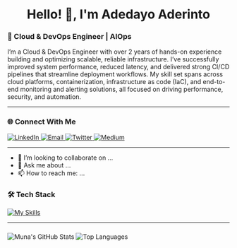 <!-- Profile Header -->
<h1 align=center>Hello! 👋, I'm Adedayo Aderinto</h1>

<h3>🚀 Cloud & DevOps Engineer | AIOps </h3>

<p>
  I’m a Cloud & DevOps Engineer with over 2 years of hands-on experience building and optimizing scalable, reliable infrastructure. 
  I’ve successfully improved system performance, reduced latency, and delivered strong CI/CD pipelines that streamline deployment workflows. 
  My skill set spans across cloud platforms, containerization, infrastructure as code (IaC), and end-to-end monitoring and alerting solutions, 
  all focused on driving performance, security, and automation.
</p>

---

### 🌐 Connect With Me

  <a href="https://www.linkedin.com/in/aderinto-adedayo-525a301a5" target="_blank">
    <img alt="LinkedIn" src="https://img.shields.io/badge/LinkedIn-blue?style=flat&logo=linkedin&logoColor=white"/>
  </a>
  <a href="mailto:aderintoadedayo@gmail.com" target="_blank">
    <img alt="Email" src="https://img.shields.io/badge/Email-D14836?style=flat&logo=gmail&logoColor=white"/>
  </a>
  <a href="https://twitter.com/i_amDayo" target="_blank">
    <img alt="Twitter" src="https://img.shields.io/badge/Twitter-1DA1F2?style=flat&logo=twitter&logoColor=white"/>
  </a>
  <a href="https://medium.com/@aderintoadedayo" target="_blank">
    <img alt="Medium" src="https://img.shields.io/badge/Medium-000000?style=flat&logo=medium&logoColor=white"/>
  </a>

---

- 👯 I’m looking to collaborate on ...
- 💬 Ask me about ...
- 📫 How to reach me: ...

### 🛠️ Tech Stack
[![My Skills](https://skillicons.dev/icons?i=js,html,css,aws,bash,linux,docker,kubernetes,terraform,vscode,ubuntu,git,github,gitlab,powerplatform)](https://skillicons.dev)

---
###
![Muna's GitHub Stats](https://github-readme-stats.vercel.app/api?username=iamDayoDev&show_icons=true&theme=tokyonight)
![Top Languages](https://github-readme-stats.vercel.app/api/top-langs/?username=iamDayoDev&layout=compact&theme=tokyonight)


###
